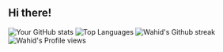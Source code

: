 ## Hi there!

![Your GitHub stats](https://github-readme-stats.vercel.app/api?username=wshuv-o&show_icons=true&theme=radical)
![Top Languages](https://github-readme-stats.vercel.app/api/top-langs/?username=wshuv-o&layout=compact&hide=jupyter%20notebook&theme=radical)
![Wahid's Github streak](https://github-readme-streak-stats.herokuapp.com/?user=wshuv-o&stroke=ffffff&background=0E1217&ring=8B959E&fire=ffffff&currStreakNum=ffffff&currStreakLabel=fff&sideNums=ffffff&sideLabels=8B959E&dates=ffffff)
![Wahid's Profile views](https://komarev.com/ghpvc/?username=wshuv-o&color=lightgrey)
